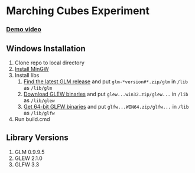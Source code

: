 # Marching Cubes Experiment

### [Demo video](https://www.youtube.com/watch?v=yvjj7Xs-3U8)

## Windows Installation
1. Clone repo to local directory
2. [Install MinGW](https://sourceforge.net/projects/mingw-w64/)
3. Install libs
   1. [Find the latest GLM release](https://github.com/g-truc/glm/tags)
      and put `glm-*version#*.zip/glm` in `/lib` as `/lib/glm`
   2. [Download GLEW binaries](http://glew.sourceforge.net/)
      and put `glew...win32.zip/glew...` in `/lib` as `/lib/glew`
   3. [Get 64-bit GLFW binaries](https://www.glfw.org/download.html)
      and put `glfw...WIN64.zip/glfw...` in `/lib` as `/lib/glfw`
4. Run build.cmd

## Library Versions
1. GLM 0.9.9.5
2. GLEW 2.1.0
3. GLFW 3.3
